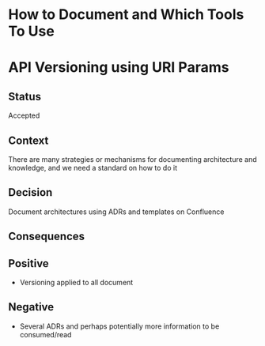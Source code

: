 # How to Document and Which Tools To Use

# API Versioning using URI Params

## Status

Accepted

## Context

There are many strategies or mechanisms for documenting architecture and knowledge, and we need a standard on how to do it

## Decision

Document architectures using ADRs and templates on Confluence
## Consequences

## Positive

- Versioning applied to all document
 

## Negative
- Several ADRs and perhaps potentially more information to be consumed/read
